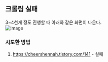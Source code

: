 ## 크롤링 실패
3~4천개 정도 진행할 때 아래와 같은 화면이 나온다.  
![image](https://user-images.githubusercontent.com/45174177/160234122-c4b7e78a-beb1-4f1b-9dc8-96f90cf4a057.png)


### 시도한 방법
1. https://cheershennah.tistory.com/141 - 실패
